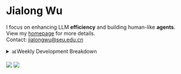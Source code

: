 #  Jialong Wu

I focus on enhancing LLM **efficiency** and building human-like **agents**.<br>
View my [homepage](https://callanwu.github.io/) for more details. <br>
Contact: jialongwu@seu.edu.cn

<details><summary>📊Weekly Development Breakdown</summary>

<!--START_SECTION:waka-->

```txt
From: 26 February 2025 - To: 05 March 2025

Total Time: 4 hrs 43 mins

Python     3 hrs 34 mins   ███████████████████░░░░░░   75.48 %
Other      38 mins         ███▒░░░░░░░░░░░░░░░░░░░░░   13.45 %
Text       14 mins         █▒░░░░░░░░░░░░░░░░░░░░░░░   05.29 %
Bash       11 mins         █░░░░░░░░░░░░░░░░░░░░░░░░   04.14 %
JSON       4 mins          ▒░░░░░░░░░░░░░░░░░░░░░░░░   01.51 %
```

<!--END_SECTION:waka-->

[![wakatime](https://wakatime.com/badge/user/c6720b29-9431-4a60-bc9d-e1fb2b6bd65f.svg)](https://wakatime.com/@c6720b29-9431-4a60-bc9d-e1fb2b6bd65f)
</details>

[![](https://img.shields.io/badge/Google%20Scholar-4385FE.svg?&color=d6d6d6&style=flat-square&logo=google-scholar)](https://scholar.google.com/citations?user=6eg2m4YAAAAJ)
![](https://komarev.com/ghpvc/?username=callanwu)
